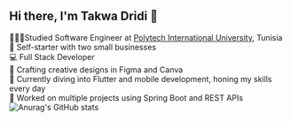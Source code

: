 ## Hi there, I'm Takwa Dridi 👋

👩🏻‍💻Studied Software Engineer at [Polytech International University](https://pi.tn/en/), Tunisia<br/>
🌱 Self-starter with two small businesses<br/>
💻 Full Stack Developer <br/>
🎨 Crafting creative designs in Figma and Canva<br/>
📱 Currently diving into Flutter and mobile development, honing my skills every day<br/>
🔧 Worked on multiple projects using Spring Boot and REST APIs<br/>
![Anurag's GitHub stats](https://github-readme-stats.vercel.app/api?username=takwadr&show_icons=true&theme=radical)

